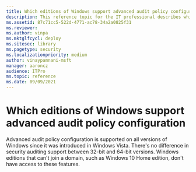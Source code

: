 ```yaml
---
title: Which editions of Windows support advanced audit policy configuration
description: This reference topic for the IT professional describes which versions of the Windows operating systems support advanced security auditing policies.
ms.assetid: 87c71cc5-522d-4771-ac78-34a2a0825f31
ms.reviewer:
ms.author: vinpa
ms.mktglfcycl: deploy
ms.sitesec: library
ms.pagetype: security
ms.localizationpriority: medium
author: vinaypamnani-msft
manager: aaroncz
audience: ITPro
ms.topic: reference
ms.date: 09/09/2021
---
```


# Which editions of Windows support advanced audit policy configuration


Advanced audit policy configuration is supported on all versions of Windows since it was introduced in Windows Vista.
There's no difference in security auditing support between 32-bit and 64-bit versions.
Windows editions that can't join a domain, such as Windows 10 Home edition, don't have access to these features.

